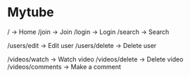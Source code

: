 # Mytube

/ -> Home
/join -> Join
/login -> Login
/search -> Search

/users/edit -> Edit user
/users/delete -> Delete user

/videos/watch -> Watch video
/videos/delete -> Delete video
/videos/comments -> Make a comment
